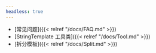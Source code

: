 ```yaml
---
headless: true
---
```


- [常见问题]({{< relref "/docs/FAQ.md" >}})
- [StringTemplate 工具类]({{< relref "/docs/Tool.md" >}})
- [拆分模板]({{< relref "/docs/Split.md" >}})

